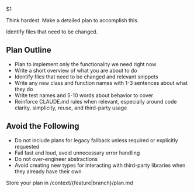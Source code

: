 $1

Think hardest. Make a detailed plan to accomplish this.

Identify files that need to be changed.

## Plan Outline
- Plan to implement only the functionality we need right now
- Write a short overview of what you are about to do
- Identify files that need to be changed and relevant snippets
- Write any new class and function names with 1-3 sentences about what they do
- Write test names and 5-10 words about behavior to cover
- Reinforce CLAUDE.md rules when relevant, especially around code clarity, simplicity, reuse, and third-party usage

## Avoid the Following
- Do not include plans for legacy fallback unless required or explicitly requested
- Fail fast and loud, avoid unnecessary error handling
- Do not over-engineer abstractions
- Avoid creating new types for interacting with third-party libraries when they already have their own

Store your plan in /context/{feature|branch}/plan.md
